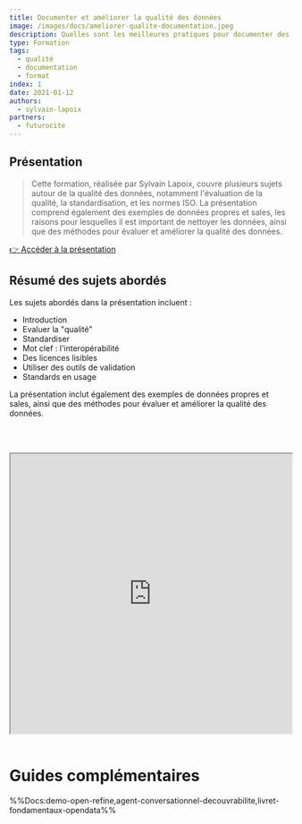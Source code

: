```yaml
---
title: Documenter et améliorer la qualité des données
image: /images/docs/ameliorer-qualite-documentation.jpeg
description: Quelles sont les meilleures pratiques pour documenter des jeux de données et améliorer leur qualité ?
type: Formation
tags:
  - qualité
  - documentation
  - format
index: 1
date: 2021-01-12
authors:
  - sylvain-lapoix
partners:
  - futurocite
--- 
```


## Présentation

> Cette formation, réalisée par Sylvain Lapoix, couvre plusieurs sujets autour de la qualité des données, notamment l'évaluation de la qualité, la standardisation, et les normes ISO. La présentation comprend également des exemples de données propres et sales, les raisons pour lesquelles il est important de nettoyer les données, ainsi que des méthodes pour évaluer et améliorer la qualité des données.

<a href="https://datactivist.coop/futurocite_ouvrir-ma-ville/qualite_donnees/index.html#1" class="customButton">👉 Accéder à la présentation</a>

## Résumé des sujets abordés

Les sujets abordés dans la présentation incluent :

- Introduction
- Evaluer la "qualité"
- Standardiser
- Mot clef : l'interopérabilité
- Des licences lisibles
- Utiliser des outils de validation
- Standards en usage

La présentation inclut également des exemples de données propres et sales, ainsi que des méthodes pour évaluer et améliorer la qualité des données.

<br></br>

<div class="responsiveIframe">
  <iframe
    width="100%"
    height="500"
    src="https://datactivist.coop/futurocite_ouvrir-ma-ville/qualite_donnees/index.html#1">
  </iframe>
</div>

<br/>

# Guides complémentaires

%%Docs:demo-open-refine,agent-conversationnel-decouvrabilite,livret-fondamentaux-opendata%%
